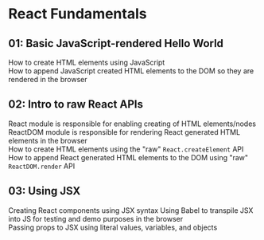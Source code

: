 # React Fundamentals

## 01: Basic JavaScript-rendered Hello World
How to create HTML elements using JavaScript  
How to append JavaScript created HTML elements to the DOM so they are rendered in the browser  


## 02: Intro to raw React APIs
React module is responsible for enabling creating of HTML elements/nodes  
ReactDOM module is responsible for rendering React generated HTML elements in the browser  
How to create HTML elements using the "raw" `React.createElement` API  
How to append React generated HTML elements to the DOM using "raw" `ReactDOM.render` API

## 03: Using JSX
Creating React components using JSX syntax
Using Babel to transpile JSX into JS for testing and demo purposes in the browser  
Passing props to JSX using literal values, variables, and objects  
